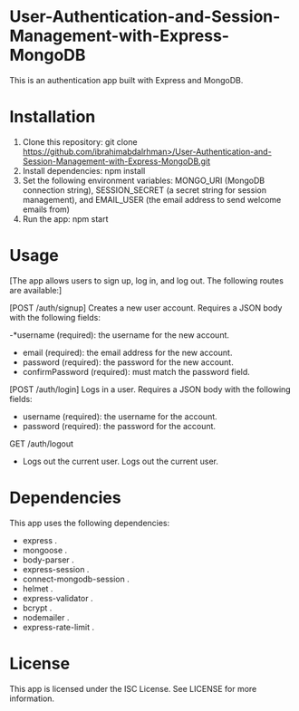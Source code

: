 # User-Authentication-and-Session-Management-with-Express-MongoDB

This is an authentication app built with Express and MongoDB.

# Installation
1. Clone this repository: git clone https://github.com/ibrahimabdalrhman>/User-Authentication-and-Session-Management-with-Express-MongoDB.git
2. Install dependencies: npm install
3. Set the following environment variables: MONGO_URI (MongoDB connection string), SESSION_SECRET (a secret string for session management), and EMAIL_USER (the email address to send welcome emails from)
4. Run the app: npm start
 # Usage
[The app allows users to sign up, log in, and log out. The following routes are available:]

[POST /auth/signup]
Creates a new user account. Requires a JSON body with the following fields:

-*username (required): the username for the new account.
- email (required): the email address for the new account.
- password (required): the password for the new account.
- confirmPassword (required): must match the password field.


[POST /auth/login]
Logs in a user. Requires a JSON body with the following fields:

- username (required): the username for the account.
- password (required): the password for the account.

GET /auth/logout
- Logs out the current user.
Logs out the current user.

# Dependencies
This app uses the following dependencies:
- express
.
- mongoose
.
- body-parser
.
- express-session
.
- connect-mongodb-session
.
- helmet
.
- express-validator
.
- bcrypt
.
- nodemailer
.
- express-rate-limit
.

# License
This app is licensed under the ISC License. See LICENSE for more information.
